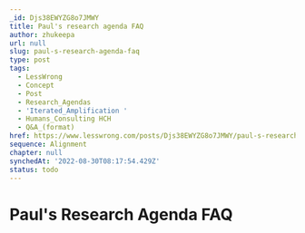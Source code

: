 ```yaml
---
_id: Djs38EWYZG8o7JMWY
title: Paul's research agenda FAQ
author: zhukeepa
url: null
slug: paul-s-research-agenda-faq
type: post
tags:
  - LessWrong
  - Concept
  - Post
  - Research_Agendas
  - 'Iterated_Amplification '
  - Humans_Consulting HCH
  - Q&A_(format)
href: https://www.lesswrong.com/posts/Djs38EWYZG8o7JMWY/paul-s-research-agenda-faq
sequence: Alignment
chapter: null
synchedAt: '2022-08-30T08:17:54.429Z'
status: todo
---
```


# Paul's Research Agenda FAQ

